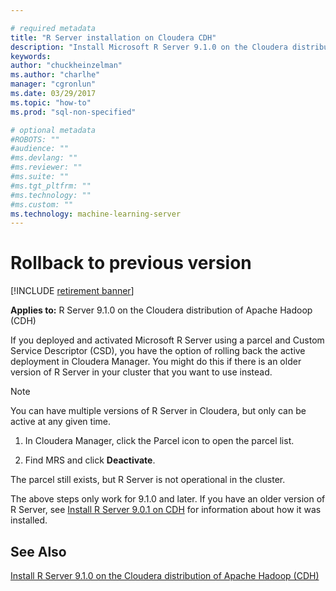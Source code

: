 ```yaml
---

# required metadata
title: "R Server installation on Cloudera CDH"
description: "Install Microsoft R Server 9.1.0 on the Cloudera distribution of Apache Hadoop (CDH)."
keywords: 
author: "chuckheinzelman"
ms.author: "charlhe"
manager: "cgronlun"
ms.date: 03/29/2017
ms.topic: "how-to"
ms.prod: "sql-non-specified"

# optional metadata
#ROBOTS: ""
#audience: ""
#ms.devlang: ""
#ms.reviewer: ""
#ms.suite: ""
#ms.tgt_pltfrm: ""
#ms.technology: ""
#ms.custom: ""
ms.technology: machine-learning-server
---
```


# Rollback to previous version

[!INCLUDE [retirement banner](~/includes/machine-learning-server-retirement.md)]

**Applies to:** R Server 9.1.0 on the Cloudera distribution of Apache Hadoop (CDH)

If you deployed and activated Microsoft R Server using a parcel and Custom Service Descriptor (CSD), you have the option of rolling back the active deployment in Cloudera Manager. You might do this if there is an older version of R Server in your cluster that you want to use instead.

> [!Note]
> You can have multiple versions of R Server in Cloudera, but only can be active at any given time.

1. In Cloudera Manager, click the Parcel icon to open the parcel list.

2. Find MRS and click **Deactivate**.

The parcel still exists, but R Server is not operational in the cluster.

The above steps only work for 9.1.0 and later. If you have an older version of R Server, see [Install R Server 9.0.1 on CDH](r-server-install-cloudera-901.md) for information about how it was installed.

## See Also

[Install R Server 9.1.0 on the Cloudera distribution of Apache Hadoop (CDH)](r-server-install-cloudera.md)
